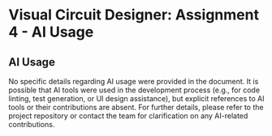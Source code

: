 # Visual Circuit Designer: Assignment 4 - AI Usage

## AI Usage
No specific details regarding AI usage were provided in the document. It is possible that AI tools were used in the development process (e.g., for code linting, test generation, or UI design assistance), but explicit references to AI tools or their contributions are absent. For further details, please refer to the project repository or contact the team for clarification on any AI-related contributions.